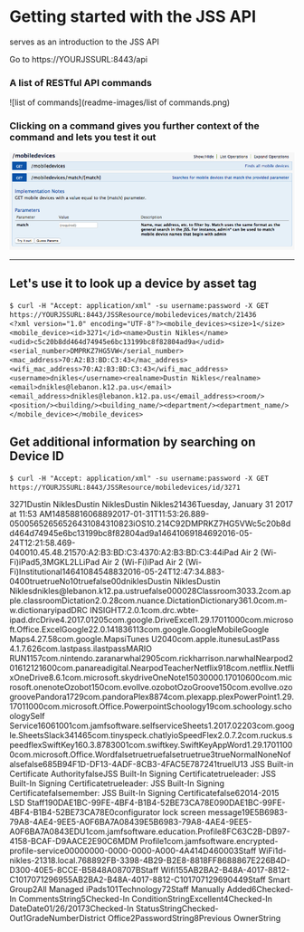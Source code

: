 # Getting started with the JSS API
serves as an introduction to the JSS API

Go to https://YOURJSSURL:8443/api

### A list of RESTful API commands
![list of commands](readme-images/list of commands.png)


### Clicking on a command gives you further context of the command and lets you test it out
![match](readme-images/match.png)

---
## Let's use it to look up a device by asset tag
```
$ curl -H "Accept: application/xml" -su username:password -X GET https://YOURJSSURL:8443/JSSResource/mobiledevices/match/21436
<?xml version="1.0" encoding="UTF-8"?><mobile_devices><size>1</size><mobile_device><id>3271</id><name>Dustin Nikles</name><udid>c5c20b8dd464d74945e6bc13199bc8f82804ad9a</udid><serial_number>DMPRKZ7HG5VW</serial_number><mac_address>70:A2:B3:BD:C3:43</mac_address><wifi_mac_address>70:A2:B3:BD:C3:43</wifi_mac_address><username>dnikles</username><realname>Dustin Nikles</realname><email>dnikles@lebanon.k12.pa.us</email><email_address>dnikles@lebanon.k12.pa.us</email_address><room/><position/><building/><building_name/><department/><department_name/></mobile_device></mobile_devices>
```

## Get additional information by searching on Device ID
```
$ curl -H "Accept: application/xml" -su username:password -X GET https://YOURJSSURL:8443/JSSResource/mobiledevices/id/3271
```
<?xml version="1.0" encoding="UTF-8"?><mobile_device><general><id>3271</id><display_name>Dustin Nikles</display_name><device_name>Dustin Nikles</device_name><name>Dustin Nikles</name><asset_tag>21436</asset_tag><last_inventory_update>Tuesday, January 31 2017 at 11:53 AM</last_inventory_update><last_inventory_update_epoch>1485881606889</last_inventory_update_epoch><last_inventory_update_utc>2017-01-31T11:53:26.889-0500</last_inventory_update_utc><capacity>56526</capacity><capacity_mb>56526</capacity_mb><available>43108</available><available_mb>43108</available_mb><percentage_used>23</percentage_used><os_type>iOS</os_type><os_version>10.2</os_version><os_build>14C92</os_build><serial_number>DMPRKZ7HG5VW</serial_number><udid>c5c20b8dd464d74945e6bc13199bc8f82804ad9a</udid><initial_entry_date_epoch>1464106918469</initial_entry_date_epoch><initial_entry_date_utc>2016-05-24T12:21:58.469-0400</initial_entry_date_utc><phone_number/><ip_address>10.45.48.215</ip_address><wifi_mac_address>70:A2:B3:BD:C3:43</wifi_mac_address><bluetooth_mac_address>70:A2:B3:BD:C3:44</bluetooth_mac_address><modem_firmware/><model>iPad Air 2 (Wi-Fi)</model><model_identifier>iPad5,3</model_identifier><model_number>MGKL2LL</model_number><modelDisplay deprecated="9.4">iPad Air 2 (Wi-Fi)</modelDisplay><model_display>iPad Air 2 (Wi-Fi)</model_display><device_ownership_level>Institutional</device_ownership_level><last_enrollment_epoch>1464108454883</last_enrollment_epoch><last_enrollment_utc>2016-05-24T12:47:34.883-0400</last_enrollment_utc><managed>true</managed><supervised>true</supervised><shared>No</shared><tethered/><battery_level>10</battery_level><ble_capable>true</ble_capable><lost_mode_enabled>false</lost_mode_enabled><lost_mode_enable_issued_epoch>0</lost_mode_enable_issued_epoch><lost_mode_enable_issued_utc/><lost_mode_message/><lost_mode_phone/><lost_mode_footnote/><lost_location_epoch>0</lost_location_epoch><lost_location_utc/></general><location><username>dnikles</username><realname>Dustin Nikles</realname><real_name>Dustin Nikles</real_name><email_address>dnikles@lebanon.k12.pa.us</email_address><position/><phone/><phone_number/><department/><building/><room/></location><purchasing><is_purchased>true</is_purchased><is_leased>false</is_leased><po_number/><vendor/><applecare_id/><purchase_price/><purchasing_account/><po_date/><po_date_epoch>0</po_date_epoch><po_date_utc/><warranty_expires/><warranty_expires_epoch>0</warranty_expires_epoch><warranty_expires_utc/><lease_expires/><lease_expires_epoch>0</lease_expires_epoch><lease_expires_utc/><life_expectancy>0</life_expectancy><purchasing_contact/><attachments/></purchasing><applications><size>28</size><application><application_name>Classroom</application_name><application_version>3033.2</application_version><identifier>com.apple.classroom</identifier></application><application><application_name>Dictation</application_name><application_version>2.0.28</application_version><identifier>com.nuance.Dictation</identifier></application><application><application_name>Dictionary</application_name><application_version>361.0</application_version><identifier>com.m-w.dictionaryipad</identifier></application><application><application_name>DRC INSIGHT</application_name><application_version>7.2.0.1</application_version><identifier>com.drc.wbte-ipad.drc</identifier></application><application><application_name>Drive</application_name><application_version>4.2017.01205</application_version><identifier>com.google.Drive</identifier></application><application><application_name>Excel</application_name><application_version>1.29.17011000</application_version><identifier>com.microsoft.Office.Excel</identifier></application><application><application_name>Google</application_name><application_version>22.0.141836113</application_version><identifier>com.google.GoogleMobile</identifier></application><application><application_name>Google Maps</application_name><application_version>4.27.58</application_version><identifier>com.google.Maps</identifier></application><application><application_name>iTunes U</application_name><application_version>2040</application_version><identifier>com.apple.itunesu</identifier></application><application><application_name>LastPass </application_name><application_version>4.1.7.626</application_version><identifier>com.lastpass.ilastpass</identifier></application><application><application_name>MARIO RUN</application_name><application_version>1157</application_version><identifier>com.nintendo.zara</identifier></application><application><application_name>narwhal</application_name><application_version>2905</application_version><identifier>com.rickharrison.narwhal</identifier></application><application><application_name>Nearpod</application_name><application_version>201612121600</application_version><identifier>com.panareadigital.NearpodTeacher</identifier></application><application><application_name>Netflix</application_name><application_version>918</application_version><identifier>com.netflix.Netflix</identifier></application><application><application_name>OneDrive</application_name><application_version>8.6.1</application_version><identifier>com.microsoft.skydrive</identifier></application><application><application_name>OneNote</application_name><application_version>15030000.17010600</application_version><identifier>com.microsoft.onenote</identifier></application><application><application_name>Ozobot</application_name><application_version>150</application_version><identifier>com.evollve.ozobot</identifier></application><application><application_name>OzoGroove</application_name><application_version>150</application_version><identifier>com.evollve.ozogroove</identifier></application><application><application_name>Pandora</application_name><application_version>1729</application_version><identifier>com.pandora</identifier></application><application><application_name>Plex</application_name><application_version>8874</application_version><identifier>com.plexapp.plex</identifier></application><application><application_name>PowerPoint</application_name><application_version>1.29.17011000</application_version><identifier>com.microsoft.Office.Powerpoint</identifier></application><application><application_name>Schoology</application_name><application_version>19</application_version><identifier>com.schoology.schoology</identifier></application><application><application_name>Self Service</application_name><application_version>16061001</application_version><identifier>com.jamfsoftware.selfservice</identifier></application><application><application_name>Sheets</application_name><application_version>1.2017.02203</application_version><identifier>com.google.Sheets</identifier></application><application><application_name>Slack</application_name><application_version>341465</application_version><identifier>com.tinyspeck.chatlyio</identifier></application><application><application_name>SpeedFlex</application_name><application_version>2.0.7.2</application_version><identifier>com.ruckus.speedflex</identifier></application><application><application_name>SwiftKey</application_name><application_version>160.3.8783001</application_version><identifier>com.swiftkey.SwiftKeyApp</identifier></application><application><application_name>Word</application_name><application_version>1.29.17011000</application_version><identifier>com.microsoft.Office.Word</identifier></application></applications><security><data_protection>false</data_protection><block_level_encryption_capable>true</block_level_encryption_capable><file_level_encryption_capable>true</file_level_encryption_capable><passcode_present>false</passcode_present><passcode_compliant>true</passcode_compliant><passcode_compliant_with_profile>true</passcode_compliant_with_profile><hardware_encryption>3</hardware_encryption><activation_lock_enabled>true</activation_lock_enabled><jailbreak_detected>Normal</jailbreak_detected></security><network><home_carrier_network/><cellular_technology>None</cellular_technology><voice_roaming_enabled>No</voice_roaming_enabled><imei/><iccid/><meid/><current_carrier_network/><carrier_settings_version/><current_mobile_country_code/><current_mobile_network_code/><home_mobile_country_code/><home_mobile_network_code/><data_roaming_enabled>false</data_roaming_enabled><roaming>false</roaming><phone_number/></network><certificates><size>6</size><certificate><common_name>85B94F1D-DF13-4ADF-8CB3-4FAC5E787241</common_name><identity>true</identity></certificate><certificate><common_name>IU13 JSS Built-in Certificate Authority</common_name><identity>false</identity></certificate><certificate><common_name>JSS Built-In Signing Certificate</common_name><identity>true</identity></certificate><certificate><common_name>leader: JSS Built-In Signing Certificate</common_name><identity>true</identity></certificate><certificate><common_name>leader: JSS Built-In Signing Certificate</common_name><identity>false</identity></certificate><certificate><common_name>member: JSS Built-In Signing Certificate</common_name><identity>false</identity></certificate></certificates><configuration_profiles><size>6</size><configuration_profile><display_name>2014-2015 LSD Staff</display_name><version>1</version><identifier>90DAE1BC-99FE-4BF4-B1B4-52BE73CA78E0</identifier><uuid>90DAE1BC-99FE-4BF4-B1B4-52BE73CA78E0</uuid></configuration_profile><configuration_profile><display_name>configurator lock screen message</display_name><version>1</version><identifier>9E5B6983-79A8-4AE4-9EE5-A0F6BA7A0843</identifier><uuid>9E5B6983-79A8-4AE4-9EE5-A0F6BA7A0843</uuid></configuration_profile><configuration_profile><display_name>EDU</display_name><version>1</version><identifier>com.jamfsoftware.education.Profile</identifier><uuid>8FC63C2B-DB97-4158-BCAF-D9AACE2E90C6</uuid></configuration_profile><configuration_profile><display_name>MDM Profile</display_name><version>1</version><identifier>com.jamfsoftware.encrypted-profile-service</identifier><uuid>00000000-0000-0000-A000-4A414D460003</uuid></configuration_profile><configuration_profile><display_name>Staff WiFi</display_name><version>1</version><identifier>d-nikles-21318.local.768892FB-3398-4B29-B2E8-8818FF868886</identifier><uuid>7E226B4D-D300-40E5-8CCE-B5848A08707B</uuid></configuration_profile><configuration_profile><display_name>Staff Wifi</display_name><version>1</version><identifier>55AB2BA2-B48A-4017-8812-C10170712969</identifier><uuid>55AB2BA2-B48A-4017-8812-C10170712969</uuid></configuration_profile></configuration_profiles><provisioning_profiles><size>0</size></provisioning_profiles><mobile_device_groups><size>4</size><mobile_device_group><id>49</id><name>Staff Smart Group</name></mobile_device_group><mobile_device_group><id>2</id><name>All Managed iPads</name></mobile_device_group><mobile_device_group><id>101</id><name>Technology</name></mobile_device_group><mobile_device_group><id>72</id><name>Staff Manually Added</name></mobile_device_group></mobile_device_groups><extension_attributes><extension_attribute><id>6</id><name>Checked-In Comments</name><type>String</type><value/></extension_attribute><extension_attribute><id>5</id><name>Checked-In Condition</name><type>String</type><value>Excellent</value></extension_attribute><extension_attribute><id>4</id><name>Checked-In Date</name><type>Date</type><value>01/26/2017</value></extension_attribute><extension_attribute><id>3</id><name>Checked-In Status</name><type>String</type><value>Checked-Out</value></extension_attribute><extension_attribute><id>1</id><name>Grade</name><type>Number</type><value>District Office</value></extension_attribute><extension_attribute><id>2</id><name>Password</name><type>String</type><value/></extension_attribute><extension_attribute><id>8</id><name>Previous Owner</name><type>String</type><value/></extension_attribute></extension_attributes>
```
